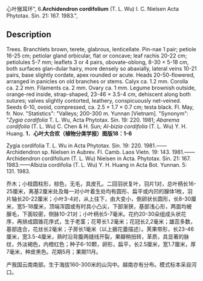 心叶猴耳环",
6.**Archidendron cordifolium** (T. L. Wu) I. C. Nielsen Acta Phytotax. Sin. 21: 167. 1983.",

## Description
Trees. Branchlets brown, terete, glabrous, lenticellate. Pin-nae 1 pair; petiole 16-25 cm; petiolar gland orbicular, flat or concave; leaf rachis 20-22 cm; petiolules 5-7 mm; leaflets 3 or 4 pairs, obovate-oblong, 8-30 × 5-18 cm, both surfaces glan-dular hairy, more densely so abaxially, lateral veins 10-21 pairs, base slightly cordate, apex rounded or acute. Heads 20-50-flowered, arranged in panicles on old branches or stems. Calyx ca. 1.2 mm. Corolla ca. 2.2 mm. Filaments ca. 2 mm. Ovary ca. 1 mm. Legume brownish outside, orange-red inside, strap-shaped, 23-46 × 3.5-4 cm, dehiscent along both sutures; valves slightly contorted, leathery, conspicuously net-veined. Seeds 6-10, ovoid, compressed, ca. 2.5 × 1.7 × 0.7 cm; testa black. Fl. May, fr. Nov.
  "Statistics": "Valleys; 200-300 m. Yunnan [Vietnam].
  "Synonym": "*Zygia cordifolia* T. L. Wu, Acta Phytotax. Sin. 19: 220. 1981; *Abarema cordifolia* (T. L. Wu) C. Chen &amp; H. Sun; *Al-bizia cordifolia* (T. L. Wu) Y. H. Huang.
**1．心叶大合欢（植物分类学报）图版18：1-6**

Zygia cordifolia T. L. Wu in Acta Phytotax. Sin. 19: 220. 1981.——Archidendron sp. Nielsen in Aubrev. Fl. Camb. Laos Vietn. 19: 143. 1981.——Archidendron cordifolium (T. L. Wu) Nielsen in Acta. Phytotax. Sin. 21: 167. 1983.——Albizia cordifolia (T. L. Wu) Y. H. Huang in Acta Bot. Yunnan. 5: 131. 1983.

乔木；小枝圆柱形，棕色，无毛，具皮孔。二回羽状复叶，羽片1对，总叶柄长16-25厘米，离基2厘米处及每一对小叶着生处均有圆形、扁平或内凹的腺体1枚，羽片轴长20-22厘米；小叶3-4对，从上往下，由大变小，倒卵状长圆形，长8-30厘米，宽5-18厘米，顶端浑圆或有时具小凸尖，下部渐狭，基部浅心形，两面均被腺毛，下面较密，侧脉10-21对；小叶柄长5-7毫米。花约20-30朵组成头状花序，再排成圆锥花序式，生于老茎；花萼长1.2毫米；花冠长2,2毫米；雄蕊多数，基部连合，花丝长2毫米；子房长1毫米（以上据花蕾描述）。荚果带形，长23-46厘米，宽3.5-4厘米，熟时沿背腹两缝线开裂，果瓣稍扭转，革质，具显著的脉纹，外淡褐色，内橙红色；种子6-10颗，卵形，扁平，长2.5厘米，宽1.7厘米，厚7毫米，种皮黑色。花期5月；果期11月。

产我国云南南部。生于海拔160-300米的山沟中。越南亦有分布。模式标本采自河口。

